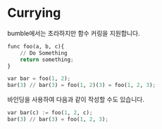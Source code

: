 # Currying

bumble에서는 초라하지만 함수 커링을 지원합니다.

```python
func foo(a, b, c){
    // Do Something
    return something;
}

var bar = foo(1, 2);
bar(3) // bar(3) = foo(1, 2)(3) = foo(1, 2, 3);
```

바인딩을 사용하여 다음과 같이 작성할 수도 있습니다.
```python
var bar(c) := foo(1, 2, c);
bar(3) // bar(3) = foo(1, 2, 3);
```
